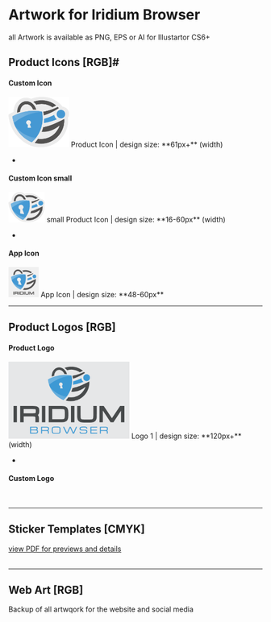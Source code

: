 # Artwork for Iridium Browser
all Artwork is available as PNG, EPS or AI for Illustartor CS6+

## Product Icons [RGB]#
      
#### Custom Icon #
<img src="https://github.com/iridium-browser/artwork/blob/master/product-icons_RGB/iridium-icon_custom.png" height="100" width="120">     
Product Icon | design size: **61px+** (width)    

-
      
#### Custom Icon small #
<img src="https://github.com/iridium-browser/artwork/blob/master/product-icons_RGB/iridium-icon_custom_small.png" height="60" width="72">    
small Product Icon | design size: **16-60px** (width)    

-

#### App Icon #
<img src="https://github.com/iridium-browser/artwork/blob/master/product-icons_RGB/iridium-app_icon.png" height="60" width="60">      
App Icon | design size: **48-60px**     
<br/>
      
---
      
## Product Logos [RGB] #
      
#### Product Logo #
<img src="https://github.com/iridium-browser/artwork/blob/master/product-logos_RGB/iridium-logo_1.png" height="153" width="240">     
Logo 1 | design size: **120px+** (width)    

-
      
#### Custom Logo #
<br/>
      
---
      
## Sticker Templates [CMYK] #
[view PDF for previews and details](https://github.com/iridium-browser/artwork/blob/master/print-sticker_CMYK/_Sticker_Templates_v1.pdf "view PDF for previews and details")       
<br/>
      
---
      
## Web Art [RGB] #
Backup of all artwqork for the website and social media
